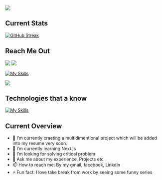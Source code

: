 ### <img className="w-full h-80" src="https://i.ibb.co/Ld8xzWc/403399841-380655464395930-701471385419477229-n.jpg"/>


## Current Stats

[![GitHub Streak](https://github-readme-streak-stats.herokuapp.com?user=Nafis2222&theme=prussian&border_radius=9.5&type=png)](https://git.io/streak-stats)





## Reach Me Out


<div classname="flex height-28 justify-around">
  <a href="https://www.facebook.com/nafis.bhuiyan.17529/"><img classname="w-24 h-24 rounded-full" src="https://i.ibb.co/6Rc7025/download-23.jpg"/></a>
  <img classname="w-32 h-32 rounded-full" src="https://i.ibb.co/g4SD1vQ/images-5.png"/>
</div>


[![My Skills](https://skillicons.dev/icons?i=facebook,twiter)](https://skillicons.dev)





<a href="https://githubtrends.io">
  <img align="center" src="https://api.githubtrends.io/user/svg/avgupta456/langs" />
</a>



## Technologies that a know

[![My Skills](https://skillicons.dev/icons?i=js,html,css,react,vercel,tailwind,firebase,nodejs,figma&theme=light)](https://skillicons.dev)



## Current Overview

- 🔭 I’m currently craeting a multidimentional project which will be added into my resume very soon.
- 🌱 I’m currently learning Next.js
- 🤔 I’m looking for solving critical problem
- 💬 Ask me about my experience, Projects etc
- 📫 How to reach me:  By my gmail, facebook, Linkdin
- ⚡ Fun fact: I love take break from work by seeing some funny series

